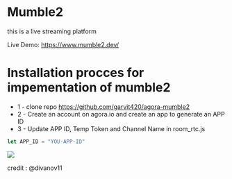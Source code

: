 # Mumble2
this is a live streaming platform 

Live Demo: https://www.mumble2.dev/

# Installation procces for impementation of mumble2 
* 1 - clone repo https://github.com/garvit420/agora-mumble2
* 2 - Create an account on agora.io and create an app to generate an APP ID
* 3 - Update APP ID, Temp Token and Channel Name in room_rtc.js
```javascript
let APP_ID = "YOU-APP-ID"
```


<img src="./images/preview.png">

credit : @divanov11
